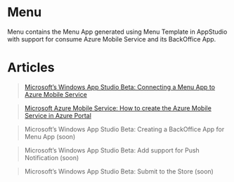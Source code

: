 Menu
====

Menu contains the Menu App generated using Menu Template in AppStudio with support for consume Azure Mobile Service and its BackOffice App.


Articles
==
> [Microsoft’s Windows App Studio Beta: Connecting a Menu App to Azure Mobile Service](http://wp.me/p4LXhq-Dv)

> [Microsoft Azure Mobile Service: How to create the Azure Mobile Service in Azure Portal](http://wp.me/p4LXhq-CE)

> Microsoft’s Windows App Studio Beta: Creating a BackOffice App for Menu App (soon)

> Microsoft’s Windows App Studio Beta: Add support for Push Notification (soon)

> Microsoft’s Windows App Studio Beta: Submit to the Store (soon)
